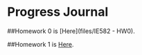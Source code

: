 # Progress Journal

##Homework 0 is
[Here](files/IE582 - HW0).

##Homework 1 is 
[Here](files/IE582---HW1).
